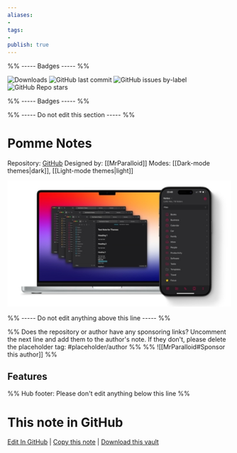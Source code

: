 ```yaml
---
aliases:
- 
tags: 
- 
publish: true
---
```


%% ----- Badges ----- %%

![Downloads](https://img.shields.io/badge/downloads-1895-573E7A?style=for-the-badge&logo=)
![GitHub last commit](https://img.shields.io/github/last-commit/MrParalloid/pomme-notes?color=573E7A&label=last%20update&logo=github&style=for-the-badge)
![GitHub issues by-label](https://img.shields.io/github/issues/MrParalloid/pomme-notes/help%20wanted?color=573E7A&logo=github&style=for-the-badge) 
![GitHub Repo stars](https://img.shields.io/github/stars/MrParalloid/pomme-notes?color=573E7A&logo=github&style=for-the-badge)

%% ----- Badges ----- %%

%% ----- Do not edit this section ----- %%

# Pomme Notes

Repository: [GitHub](https://github.com/MrParalloid/pomme-notes)
Designed by: [[MrParalloid]]
Modes: [[Dark-mode themes|dark]], [[Light-mode themes|light]]



![screenshot](https://github.com/MrParalloid/pomme-notes/raw/HEAD/images/screenshot.jpg)

%% ----- Do not edit anything above this line ----- %% 

%% Does the repository or author have any sponsoring links? Uncomment the next line and add them to the author's note. If they don't, please delete the placeholder tag: #placeholder/author %%
%% ![[MrParalloid#Sponsor this author]] %%


## Features



%% Hub footer: Please don't edit anything below this line %%

# This note in GitHub

<span class="git-footer">[Edit In GitHub](https://github.dev/obsidian-community/obsidian-hub/blob/main/02%20-%20Community%20Expansions/02.05%20All%20Community%20Expansions/Themes/Pomme%20Notes.md "git-hub-edit-note") | [Copy this note](https://raw.githubusercontent.com/obsidian-community/obsidian-hub/main/02%20-%20Community%20Expansions/02.05%20All%20Community%20Expansions/Themes/Pomme%20Notes.md "git-hub-copy-note") | [Download this vault](https://github.com/obsidian-community/obsidian-hub/archive/refs/heads/main.zip "git-hub-download-vault") </span>
